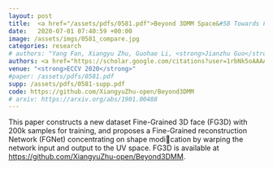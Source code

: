 ```yaml
---
layout: post
title:  <a href="/assets/pdfs/0581.pdf">Beyond 3DMM Space&#58 Towards Fine-grained 3D Face Reconstruction</a>
date:   2020-07-01 07:40:59 +00:00
image: /assets/imgs/0581_compare.jpg
categories: research
# authors: "Yang Fan, Xiangyu Zhu, Guohao Li, <strong>Jianzhu Guo</strong>, Di Huang, Zhen Lei, Stan Z. Li"
authors: <a href="https://scholar.google.com/citations?user=1rbNk5oAAAAJ">Xiangyu Zhu</a>, Fan Yang, Di Huang, Chang Yu, Hao Wang, <a href="https://scholar.google.com/citations?user=W8_JzNcAAAAJ"><strong><u>Jianzhu Guo</u></strong></a>, <a href="https://scholar.google.com/citations?user=cuJ3QG8AAAAJ">Zhen Lei</a>, <a href="https://scholar.google.com/citations?user=Y-nyLGIAAAAJ">Stan Z. Li</a>
venue: "<strong>ECCV 2020</strong>"
#paper: /assets/pdfs/0581.pdf
supp: /assets/pdfs/0581-supp.pdf
code: https://github.com/XiangyuZhu-open/Beyond3DMM
# arxiv: https://arxiv.org/abs/1901.00488
---
```

This paper constructs a new dataset Fine-Grained 3D face (FG3D) with 200k samples for training, and proposes a Fine-Grained reconstruction Network (FGNet) concentrating on shape modication by warping the network input and output to the UV space.  FG3D is available at <a>https://github.com/XiangyuZhu-open/Beyond3DMM</a>.
